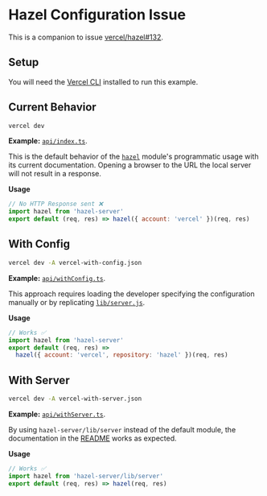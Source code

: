 # Hazel Configuration Issue
This is a companion to issue [vercel/hazel#132](https://github.com/vercel/hazel/issues/132).

## Setup
You will need the [Vercel CLI](https://vercel.com/cli) installed to run this example.

## Current Behavior
```sh
vercel dev
```
__Example:__ [`api/index.ts`](https://github.com/lukeshumard/hazel-example/blob/main/api/index.ts).

This is the default behavior of the [`hazel`](https://github.com/vercel/hazel) module's programmatic usage with its current documentation. Opening a browser to the URL the local server will not result in a response.

__Usage__
```js
// No HTTP Response sent ❌
import hazel from 'hazel-server'
export default (req, res) => hazel({ account: 'vercel' })(req, res)
```

## With Config
```sh
vercel dev -A vercel-with-config.json
```
__Example:__ [`api/withConfig.ts`](https://github.com/lukeshumard/hazel-example/blob/main/api/withConfig.ts).

This approach requires loading the developer specifying the configuration manually or by replicating [`lib/server.js`](https://github.com/vercel/hazel/blob/a073ccd35725ef381383757aab31ae8933bd531c/lib/server.js).

__Usage__
```js
// Works ✅
import hazel from 'hazel-server'
export default (req, res) =>
  hazel({ account: 'vercel', repository: 'hazel' })(req, res)
```

## With Server
```sh
vercel dev -A vercel-with-server.json
```
__Example:__ [`api/withServer.ts`](https://github.com/lukeshumard/hazel-example/blob/main/api/withServer.ts).

By using `hazel-server/lib/server` instead of the default module, the documentation in the [README](https://github.com/vercel/hazel/blob/a073ccd35725ef381383757aab31ae8933bd531c/README.md#programmatic-usage) works as expected.

__Usage__
```js
// Works ✅
import hazel from 'hazel-server/lib/server'
export default (req, res) => hazel(req, res)
```
